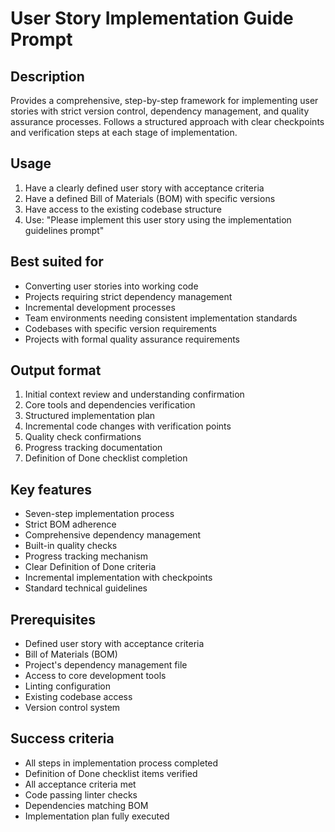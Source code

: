 # User Story Implementation Guide Prompt

## Description
Provides a comprehensive, step-by-step framework for implementing user stories with strict version control, dependency management, and quality assurance processes. Follows a structured approach with clear checkpoints and verification steps at each stage of implementation.

## Usage
1. Have a clearly defined user story with acceptance criteria
2. Have a defined Bill of Materials (BOM) with specific versions
3. Have access to the existing codebase structure
4. Use: "Please implement this user story using the implementation guidelines prompt"

## Best suited for
- Converting user stories into working code
- Projects requiring strict dependency management
- Incremental development processes
- Team environments needing consistent implementation standards
- Codebases with specific version requirements
- Projects with formal quality assurance requirements

## Output format
1. Initial context review and understanding confirmation
2. Core tools and dependencies verification
3. Structured implementation plan
4. Incremental code changes with verification points
5. Quality check confirmations
6. Progress tracking documentation
7. Definition of Done checklist completion

## Key features
- Seven-step implementation process
- Strict BOM adherence
- Comprehensive dependency management
- Built-in quality checks
- Progress tracking mechanism
- Clear Definition of Done criteria
- Incremental implementation with checkpoints
- Standard technical guidelines

## Prerequisites
- Defined user story with acceptance criteria
- Bill of Materials (BOM)
- Project's dependency management file
- Access to core development tools
- Linting configuration
- Existing codebase access
- Version control system

## Success criteria
- All steps in implementation process completed
- Definition of Done checklist items verified
- All acceptance criteria met
- Code passing linter checks
- Dependencies matching BOM
- Implementation plan fully executed
